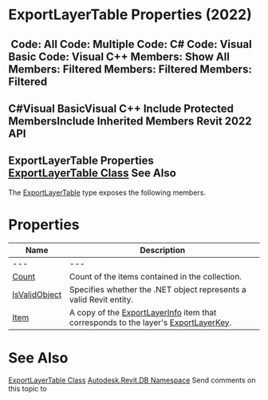 # ExportLayerTable Properties (2022)

﻿
 Code: All Code: Multiple Code: C# Code: Visual Basic Code: Visual C++  Members: Show All Members: Filtered Members: Filtered Members: Filtered   
---  
C#Visual BasicVisual C++
Include Protected MembersInclude Inherited Members
Revit 2022 API  
---  
ExportLayerTable Properties  
[ExportLayerTable Class](e68ce1c7-a922-d1b7-53bb-f832a4bad273.md "ExportLayerTable Class") See Also  
---  
The [ExportLayerTable](e68ce1c7-a922-d1b7-53bb-f832a4bad273.md "ExportLayerTable Class") type exposes the following members.
# Properties
| Name | Description |
| --- | --- |
| --- | --- | --- |
| [Count](a5800563-a072-f89f-a71c-ebea82b66c38.md "Count Property") | Count of the items contained in the collection. |
| [IsValidObject](ba72c072-ccd2-8a1b-43bc-ede619e9a9f2.md "IsValidObject Property") | Specifies whether the .NET object represents a valid Revit entity. |
| [Item](60b9e640-022f-70f5-ae9e-7d970cc77f07.md "Item Property") | A copy of the [ExportLayerInfo](88a99694-968a-99f7-870a-f46737bd5927.md "ExportLayerInfo Class") item that corresponds to the layer's [ExportLayerKey](64d77004-5c0c-9af2-cae4-39448bbaffe9.md "ExportLayerKey Class"). |

# See Also
[ExportLayerTable Class](e68ce1c7-a922-d1b7-53bb-f832a4bad273.md "ExportLayerTable Class")
[Autodesk.Revit.DB Namespace](87546ba7-461b-c646-cbb1-2cb8f5bff8b2.md "Autodesk.Revit.DB Namespace")
Send comments on this topic to 
